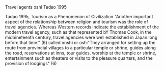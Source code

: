 Travel agents oshi Tadao 1995


Tadao 1995, Tourism as a Phenomenon of Civilization
	"Another important aspect of the relationship between religion and tourism was the role of travel agencies. Whereas Western records indicate the establishment of the modern travel agency, such as that represented bY Thomas Cook, in the midnineteenth century, travel agencies were well established in Japan long before that time." (6)
	called onshi or oshi"They arranged for setting up the route from provincial villages to a particular temple or shrine, guides along the road, reservations at inns, tour guides, worship at the temple or shrine, entertainment such as theaters or visits to the pleasure quarters, and the provision of lodgings" (6)